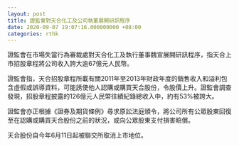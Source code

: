 ```yaml
---
layout: post
title: 證監會對天合化工及公司執董展開研訊程序
date: 2020-09-07 19:07:16.000000000 +08:00
categories: rthk
---
```


證監會在市場失當行為審裁處對天合化工及執行董事魏宣展開研訊程序，指天合上市招股章程將公司收入誇大逾67億元人民幣。

證監會指，天合招股章程所載有關2011年至2013年財政年度的銷售收入和溢利包含虛假或誤導資料，可能誘使他人認購或購買天合股份，令股價上升。證監會調查發現，招股章程披露的126億元人民幣往績紀錄總收入中，約有53%被誇大。

證監會亦正根據《證券及期貨條例》尋求原訟法庭頒令，將公司所有公眾股東回復至在認購或購買天合股份之前的狀況，或向公眾股東支付損害賠償。

天合股份自今年6月11日起被聯交所取消上市地位。
